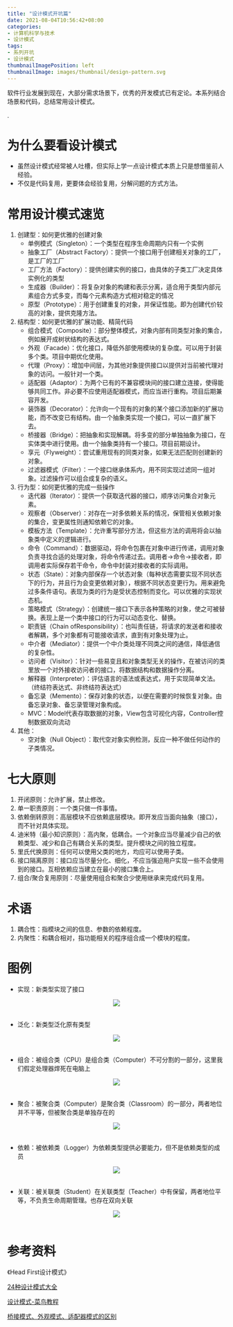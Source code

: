 ```yaml
---
title: "设计模式开坑篇"
date: 2021-08-04T10:56:42+08:00
categories:
- 计算机科学与技术
- 设计模式
tags:
- 系列开坑
- 设计模式
thumbnailImagePosition: left
thumbnailImage: images/thumbnail/design-pattern.svg
---
```

软件行业发展到现在，大部分需求场景下，优秀的开发模式已有定论。本系列结合场景和代码，总结常用设计模式。
<!--more-->.
# 为什么要看设计模式
- 虽然设计模式经常被人吐槽，但实际上学一点设计模式本质上只是想借鉴前人经验。
- 不仅是代码复用，更要体会经验复用，分解问题的方式方法。
# 常用设计模式速览
1. 创建型：如何更优雅的创建对象
    - 单例模式（Singleton）：一个类型在程序生命周期内只有一个实例
    - 抽象工厂（Abstract Factory）：提供一个接口用于创建相关对象的工厂，是工厂的工厂
    - 工厂方法（Factory）：提供创建实例的接口，由具体的子类工厂决定具体实例化的类型
    - 生成器（Builder）：将复杂对象的构建和表示分离，适合用于类型内部元素组合方式多变，而每个元素构造方式相对稳定的情况
    - 原型（Prototype）：用于创建重复的对象，并保证性能。即为创建代价较高的对象，提供克隆方法。
2. 结构型：如何更优雅的扩展功能、精简代码
    - 组合模式（Composite）：部分整体模式，对象内部有同类型对象的集合，例如展开成树状结构的表达式。
    - 外观（Facade）：优化接口，降低外部使用模块的复杂度。可以用于封装多个类。项目中期优化使用。
    - 代理（Proxy）：增加中间层，为其他对象提供接口以提供对当前被代理对象的访问。一般针对一个类。
    - 适配器（Adaptor）：为两个已有的不兼容模块间的接口建立连接，使得能够共同工作。非必要不应使用适配器模式，而应当进行重构。项目后期兼容开发。
    - 装饰器（Decorator）：允许向一个现有的对象的某个接口添加新的扩展功能，而不改变已有结构。由一个抽象类实现一个接口，可以一直扩展下去。
    - 桥接器（Bridge）：把抽象和实现解耦。将多变的部分单独抽象为接口，在实体类中进行使用。由一个抽象类持有一个接口。项目前期设计。
    - 享元（Flyweight）：尝试重用现有的同类对象，如果无法匹配则创建新的对象。
    - 过滤器模式（Filter）：一个接口继承体系内，用不同实现过滤同一组对象。过滤操作可以组合成复杂的语义。
3. 行为型：如何更优雅的完成一些操作
    - 迭代器（Iterator）：提供一个获取迭代器的接口，顺序访问集合对象元素。
    - 观察者（Observer）：对存在一对多依赖关系的情况，保管相关依赖对象的集合，变更属性则通知依赖它的对象。
    - 模板方法（Template）：允许重写部分方法，但这些方法的调用将会以抽象类中定义的逻辑进行。
    - 命令（Command）：数据驱动，将命令包裹在对象中进行传递，调用对象负责寻找合适的处理对象，将命令传递过去。调用者→命令→接收者，即调用者实际保存若干命令，命令中封装对接收者的实际调用。
    - 状态（State）：对象内部保存一个状态对象（每种状态需要实现不同状态下的行为，并且行为会变更依赖对象），根据不同状态变更行为。用来避免过多条件语句。表现为类的行为是受状态控制而变化。可以优雅的实现状态机。
    - 策略模式（Strategy）：创建统一接口下表示各种策略的对象，使之可被替换。表现上是一个类中接口的行为可以动态变化、替换。
    - 职责链（Chain ofResponsibility）：也叫责任链，将请求的发送者和接收者解耦，多个对象都有可能接收请求，直到有对象处理为止。
    - 中介者（Mediator）：提供一个中介类处理不同类之间的通信，降低通信的复杂性。
    - 访问者（Visitor）：针对一些易变且和对象类型无关的操作，在被访问的类里放一个对外接收访问者的接口，将数据结构和数据操作分离。
    - 解释器（Interpreter）：评估语言的语法或表达式，用于实现简单文法。（终结符表达式、非终结符表达式）
    - 备忘录（Memento）：保存对象的状态，以便在需要的时候恢复对象。由备忘录对象、备忘录管理对象构成。
    - MVC：Model代表存取数据的对象，View包含可视化内容，Controller控制数据双向流动
4. 其他：
    - 空对象（Null Object）：取代空对象实例检测，反应一种不做任何动作的子类情况。
# 七大原则
1. 开闭原则：允许扩展，禁止修改。
2. 单一职责原则：一个类只做一件事情。
3. 依赖倒转原则：高层模块不应依赖底层模块。即开发应当面向抽象（接口），而不针对具体实现。
4. 迪米特（最小知识原则）：高内聚，低耦合。一个对象应当尽量减少自己的依赖类型、减少和自己有耦合关系的类型。提升模块之间的独立程度。
5. 里氏代换原则：任何可以使用父类的地方，均应可以使用子类。
6. 接口隔离原则：接口应当尽量分化、细化，不应当强迫用户实现一些不会使用到的接口。互相依赖应当建立在最小的接口集合上。
7. 组合/聚合复用原则：尽量使用组合和聚合少使用继承来完成代码复用。
# 术语
1. 耦合性：指模块之间的信息、参数的依赖程度。
2. 内聚性：和耦合相对，指功能相关的程序组合成一个模块的程度。
# 图例
- 实现：新类型实现了接口
<center><img src="/images/ProgramDesign/ImplementUML.svg" ></center></br>

- 泛化：新类型泛化原有类型
<center><img src="/images/ProgramDesign/GeneralizationUML.svg" ></center></br>

- 组合：被组合类（CPU）是组合类（Computer）不可分割的一部分，这里我们假定处理器焊死在电脑上
<center><img src="/images/ProgramDesign/CompositionUML.svg" ></center></br>

- 聚合：被聚合类（Computer）是聚合类（Classroom）的一部分，两者地位并不平等，但被聚合类是单独存在的
<center><img src="/images/ProgramDesign/AggregationUML.svg" ></center></br>

- 依赖：被依赖类（Logger）为依赖类型提供必要能力，但不是依赖类型的成员
<center><img src="/images/ProgramDesign/DependencyUML.svg" ></center></br>

- 关联：被关联类（Student）在关联类型（Teacher）中有保留，两者地位平等，不负责生命周期管理。也存在双向关联
<center><img src="/images/ProgramDesign/AssociationUML.svg" ></center></br>

# 参考资料
《Head First设计模式》

[24种设计模式大全](https://blog.csdn.net/yanlin813/article/details/52664805)

[设计模式-菜鸟教程](https://www.runoob.com/design-pattern/design-pattern-tutorial.html)

[桥接模式、外观模式、适配器模式的区别](https://www.cnblogs.com/peida/archive/2008/08/01/1257574.html)